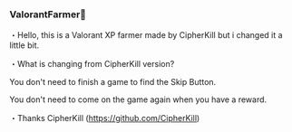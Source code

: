 ### ValorantFarmer👻
・Hello, this is a Valorant XP farmer made by CipherKill but i changed it a little bit.

・What is changing from CipherKill version?


You don't need to finish a game to find the Skip Button.

You don't need to come on the game again when you have a reward.
 

・Thanks CipherKill (https://github.com/CipherKill)


